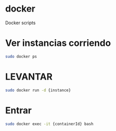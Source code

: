 # docker
Docker scripts

# Ver instancias corriendo
```sh
sudo docker ps 
```
# LEVANTAR
```sh
sudo docker run -d {instance}
```
# Entrar
```sh
sudo docker exec -it {containerId} bash
```
